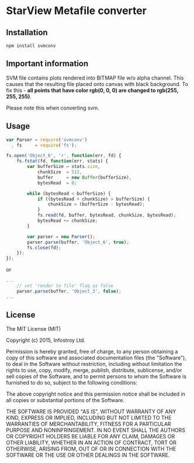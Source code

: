 # StarView Metafile converter

## Installation

	npm install svmconv

## Important information

SVM file contains plots rendered into BITMAP file w/o alpha channel.
This causes that the resulting file placed onto canvas with black background.
To fix this - **all points that have color rgb(0, 0, 0) are changed to rgb(255, 255, 255)**.

Please note this when converting svm.

## Usage

```js
var Parser = require('svmconv')
  , fs     = require('fs');

fs.open('Object_6', 'r', function(err, fd) {
    fs.fstat(fd, function(err, stats) {
        var bufferSize = stats.size,
            chunkSize  = 512,
            buffer     = new Buffer(bufferSize),
            bytesRead  = 0;

        while (bytesRead < bufferSize) {
            if ((bytesRead + chunkSize) > bufferSize) {
                chunkSize = (bufferSize - bytesRead);
            }
            fs.read(fd, buffer, bytesRead, chunkSize, bytesRead);
            bytesRead += chunkSize;
        }

        var parser = new Parser();
        parser.parse(buffer, 'Object_6', true);
        fs.close(fd);
    });
});
```

or

```js
...
    // set 'render to file' flag as false
    parser.parse(buffer, 'Object_3', false);
...
```

## License 

The MIT License (MIT)

Copyright (c) 2015, Infostroy Ltd.

Permission is hereby granted, free of charge, to any person obtaining a copy
of this software and associated documentation files (the "Software"), to deal
in the Software without restriction, including without limitation the rights
to use, copy, modify, merge, publish, distribute, sublicense, and/or sell
copies of the Software, and to permit persons to whom the Software is
furnished to do so, subject to the following conditions:

The above copyright notice and this permission notice shall be included in
all copies or substantial portions of the Software.

THE SOFTWARE IS PROVIDED "AS IS", WITHOUT WARRANTY OF ANY KIND, EXPRESS OR
IMPLIED, INCLUDING BUT NOT LIMITED TO THE WARRANTIES OF MERCHANTABILITY,
FITNESS FOR A PARTICULAR PURPOSE AND NONINFRINGEMENT. IN NO EVENT SHALL THE
AUTHORS OR COPYRIGHT HOLDERS BE LIABLE FOR ANY CLAIM, DAMAGES OR OTHER
LIABILITY, WHETHER IN AN ACTION OF CONTRACT, TORT OR OTHERWISE, ARISING FROM,
OUT OF OR IN CONNECTION WITH THE SOFTWARE OR THE USE OR OTHER DEALINGS IN
THE SOFTWARE.